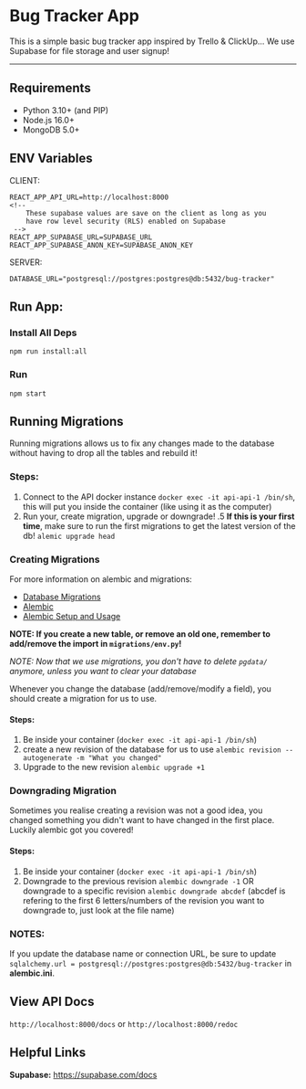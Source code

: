 # Bug Tracker App

This is a simple basic bug tracker app inspired by Trello & ClickUp... We use Supabase for file storage and user signup!

---

<!-- NOTE: I'm currently busy implementing a server, tracker will be wonky until switch from JSON-server to FastAPI has been completed. For a working example, go to commit: [9e438b607f7cef298c17deec07f8bbb68d4c3cd4](https://github.com/WeebNetsu/bugtracker/commit/9e438b607f7cef298c17deec07f8bbb68d4c3cd4) -->

## Requirements

- Python 3.10+ (and PIP)
- Node.js 16.0+
- MongoDB 5.0+

## ENV Variables

CLIENT:

```
REACT_APP_API_URL=http://localhost:8000
<!--
    These supabase values are save on the client as long as you
    have row level security (RLS) enabled on Supabase
 -->
REACT_APP_SUPABASE_URL=SUPABASE_URL
REACT_APP_SUPABASE_ANON_KEY=SUPABASE_ANON_KEY
```

SERVER:

```
DATABASE_URL="postgresql://postgres:postgres@db:5432/bug-tracker"
```

## Run App:

### Install All Deps

`npm run install:all`

### Run

`npm start`

## Running Migrations

Running migrations allows us to fix any changes made to the database without having to drop all the tables and rebuild it!

### Steps:

1. Connect to the API docker instance `docker exec -it api-api-1 /bin/sh`, this will put you inside the container (like using it as the computer)
1. Run your, create migration, upgrade or downgrade!
   .5 **If this is your first time**, make sure to run the first migrations to get the latest version of the db! `alemic upgrade head`

### Creating Migrations

For more information on alembic and migrations:

- [Database Migrations](https://www.youtube.com/watch?v=x96OwF3jQrg)
- [Alembic](https://alembic.sqlalchemy.org)
- [Alembic Setup and Usage](https://youtu.be/SdcH6IEi6nE)

**NOTE: If you create a new table, or remove an old one, remember to add/remove the import in `migrations/env.py`!**

_NOTE: Now that we use migrations, you don't have to delete `pgdata/` anymore, unless you want to clear your database_

Whenever you change the database (add/remove/modify a field), you should create a migration for us to use.

#### Steps:

1. Be inside your container (`docker exec -it api-api-1 /bin/sh`)
1. create a new revision of the database for us to use `alembic revision --autogenerate -m "What you changed"`
1. Upgrade to the new revision `alembic upgrade +1`

### Downgrading Migration

Sometimes you realise creating a revision was not a good idea, you changed something you didn't want to have changed in the first place. Luckily alembic got you covered!

#### Steps:

1. Be inside your container (`docker exec -it api-api-1 /bin/sh`)
1. Downgrade to the previous revision `alembic downgrade -1` OR downgrade to a specific revision `alembic downgrade abcdef` (abcdef is refering to the first 6 letters/numbers of the revision you want to downgrade to, just look at the file name)

### NOTES:

If you update the database name or connection URL, be sure to update `sqlalchemy.url = postgresql://postgres:postgres@db:5432/bug-tracker` in **alembic.ini**.

## View API Docs

`http://localhost:8000/docs` or `http://localhost:8000/redoc`

## Helpful Links

**Supabase:** https://supabase.com/docs
